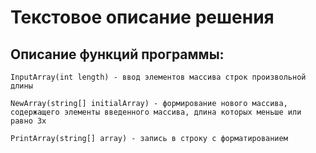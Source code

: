 # Текстовое описание решения 
## Описание функций программы:
```
InputArray(int length) - ввод элементов массива строк произвольной длины
```
```
NewArray(string[] initialArray) - формирование нового массива, содержащего элементы введенного массива, длина которых меньше или равно 3х
```
```
PrintArray(string[] array) - запись в строку с форматированием
```
